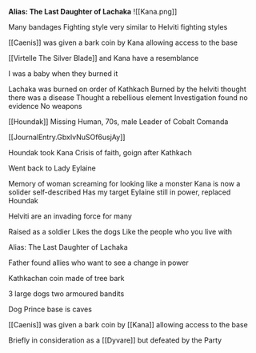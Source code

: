 **Alias: The Last Daughter of Lachaka**
![[Kana.png]]

Many bandages
	Fighting style very similar to Helviti fighting styles

[[Caenis]] was given a bark coin by Kana allowing access to the base

[[Virtelle The Silver Blade]] and Kana have a resemblance

I was a baby when they burned it

Lachaka was burned on order of Kathkach
Burned by the helviti
thought there was a disease
Thought a rebellious element
Investigation found no evidence
No weapons

[[Houndak]] Missing Human, 70s, male
Leader of Cobalt Comanda

[[JournalEntry.GbxIvNuSOf6usjAy]]

Houndak took Kana 
Crisis of faith, goign after Kathkach

Went back to Lady Eylaine

Memory of woman screaming for looking like a monster
Kana is now a solider self-described
Has my target
Eylaine still in power, replaced Houndak

Helviti are an invading force for many

Raised as a soldier
Likes the dogs
Like the people who you live with

Alias: The Last Daughter of Lachaka

Father found allies who want to see a change in power

Kathkachan coin made of tree bark 

3 large dogs two armoured bandits

Dog Prince base is caves

[[Caenis]] was given a bark coin by [[Kana]] allowing access to the base

Briefly in consideration as a [[Dyvare]] but defeated by the Party